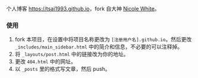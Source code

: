 个人博客 <https://tsai1993.github.io>，fork 自大神 [Nicole White](https://nicolewhite.github.io/)。

### 使用

1. fork 本项目，在设置中将项目名称更改为 `[注册用户名].github.io`。然后更改 `_includes/main_sidebar.html` 中的简介和信息，不必要的可以注释掉。
2. 将 `_layouts/post.html` 中的链接改为你的地址。
4. 更改 `404.html` 中的网址。
3. 以 `_posts` 里的格式写文章，然后 push。
